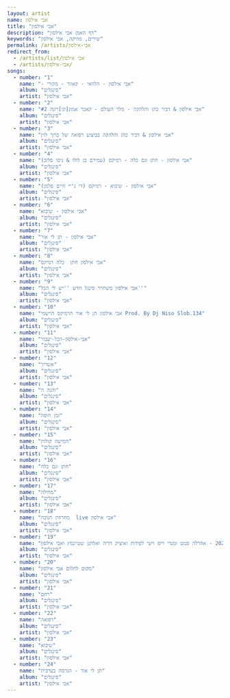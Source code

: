 ```yaml
---
layout: artist
name: אבי אילסון
title: "אבי אילסון"
description: "דף האמן אבי אילסון"
keywords: "שירים, מוזיקה, אבי אילסון"
permalink: /artists/אבי-אילסון
redirect_from:
  - /artists/list/אבי אילסון
  - /artists/אבי-אילסון/
songs:
  - number: "1"
    name: "- אבי אילסון - הלוואי - קאוור - מקורי"
    album: "סינגלים"
    artist: "אבי אילסון"
  - number: "2"
    name: "אבי אילסון & דביר כהן והלהקה - מלך העולם - קאבר אמונ[קו]רונה #2"
    album: "סינגלים"
    artist: "אבי אילסון"
  - number: "3"
    name: "אבי אילסון & דביר כהן והלהקה בביצוע רפואה של ברוך לוין"
    album: "סינגלים"
    artist: "אבי אילסון"
  - number: "4"
    name: "אבי אילסון - חתן וגם כלה - רמיקס (עמירם בן לולו & ניסו סלוב)"
    album: "סינגלים"
    artist: "אבי אילסון"
  - number: "5"
    name: "אבי אילסון - שיבוא - רמיקס (די ג'יי חיים פלמן)"
    album: "סינגלים"
    artist: "אבי אילסון"
  - number: "6"
    name: "אבי אילסון - שיבוא"
    album: "סינגלים"
    artist: "אבי אילסון"
  - number: "7"
    name: "אבי אילסון - תן לי אור"
    album: "סינגלים"
    artist: "אבי אילסון"
  - number: "8"
    name: "אבי אילסון חתן  כלה רמיקס"
    album: "סינגלים"
    artist: "אבי אילסון"
  - number: "9"
    name: "אבי אילסון משחרר סינגל חדש ''יש לי הכל''"
    album: "סינגלים"
    artist: "אבי אילסון"
  - number: "10"
    name: "אבי אילסון תן לי אור הרמיקס הרשמי Prod. By Dj Niso Slob.134"
    album: "סינגלים"
    artist: "אבי אילסון"
  - number: "11"
    name: "אבי-אילסון-הכל-יעבור"
    album: "סינגלים"
    artist: "אבי אילסון"
  - number: "12"
    name: "אשריך"
    album: "סינגלים"
    artist: "אבי אילסון"
  - number: "13"
    name: "והנה ה"
    album: "סינגלים"
    artist: "אבי אילסון"
  - number: "14"
    name: "זמן חופה"
    album: "סינגלים"
    artist: "אבי אילסון"
  - number: "15"
    name: "חמישה קולות"
    album: "סינגלים"
    artist: "אבי אילסון"
  - number: "16"
    name: "חתן וגם כלה"
    album: "סינגלים"
    artist: "אבי אילסון"
  - number: "17"
    name: "מחילה"
    album: "סינגלים"
    artist: "אבי אילסון"
  - number: "18"
    name: "מחרוזת חנוכה  live אבי אילסון"
    album: "סינגלים"
    artist: "אבי אילסון"
  - number: "19"
    name: "מחרוזת פורים 2024 - אהרלה סמט ומנדי וייס וישי לפידות ואיציק דדיה ואלחנן שטיינמץ ואבי אילסון"
    album: "סינגלים"
    artist: "אבי אילסון"
  - number: "20"
    name: "מקום לחלום אבי אילסון"
    album: "סינגלים"
    artist: "אבי אילסון"
  - number: "21"
    name: "רחם"
    album: "סינגלים"
    artist: "אבי אילסון"
  - number: "22"
    name: "רפואה"
    album: "סינגלים"
    artist: "אבי אילסון"
  - number: "23"
    name: "שיבוא"
    album: "סינגלים"
    artist: "אבי אילסון"
  - number: "24"
    name: "תן לי אור - הגרסה בערבית"
    album: "סינגלים"
    artist: "אבי אילסון"
---
```

